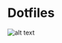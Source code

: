 # Dotfiles

![alt text](https://drive.google.com/uc?export=view&id=1y0gRc2zc_LxWWTTCGT5_9Ehafa12K17S)
